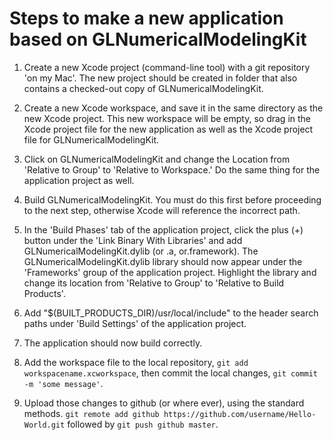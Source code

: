 Steps to make a new application based on GLNumericalModelingKit
===============================================================

1. Create a new Xcode project (command-line tool) with a git repository 'on my Mac'. The new project should be created in folder that also contains a checked-out copy of GLNumericalModelingKit.

2. Create a new Xcode workspace, and save it in the same directory as the new Xcode project. This new workspace will be empty, so drag in the Xcode project file for the new application as well as the Xcode project file for GLNumericalModelingKit.

3. Click on GLNumericalModelingKit and change the Location from 'Relative to Group' to 'Relative to Workspace.' Do the same thing for the application project as well.

4. Build GLNumericalModelingKit. You must do this first before proceeding to the next step, otherwise Xcode will reference the incorrect path.

5. In the 'Build Phases' tab of the application project, click the plus (+) button under the 'Link Binary With Libraries' and add GLNumericalModelingKit.dylib (or .a, or.framework). The GLNumericalModelingKit.dylib library should now appear under the 'Frameworks' group of the application project. Highlight the library and change its location from 'Relative to Group' to 'Relative to Build Products'.

6. Add "$(BUILT_PRODUCTS_DIR)/usr/local/include" to the header search paths under 'Build Settings' of the application project.

7. The application should now build correctly.

8. Add the workspace file to the local repository, `git add workspacename.xcworkspace`, then commit the local changes, `git commit -m 'some message'`.

9. Upload those changes to github (or where ever), using the standard methods. `git remote add github https://github.com/username/Hello-World.git` followed by `git push github master`.
